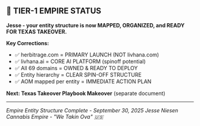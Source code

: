## 🚀 TIER-1 EMPIRE STATUS

**Jesse - your entity structure is now MAPPED, ORGANIZED, and READY FOR TEXAS TAKEOVER.**

**Key Corrections:**

- ✅ herbitrage.com = PRIMARY LAUNCH (NOT livhana.com)
- ✅ livhana.ai = CORE AI PLATFORM (spinoff potential)
- ✅ All 69 domains = OWNED & READY TO DEPLOY
- ✅ Entity hierarchy = CLEAR SPIN-OFF STRUCTURE
- ✅ AOM mapped per entity = IMMEDIATE ACTION PLAN

**Next: Texas Takeover Playbook Makeover** (separate document)

---

*Empire Entity Structure Complete - September 30, 2025*
*Jesse Niesen Cannabis Empire - "We Takin Ova" 🇺🇸*

<!-- Last verified: 2025-10-02 -->

<!-- Optimized: 2025-10-02 -->

<!-- Last updated: 2025-10-02 -->

<!-- Last optimized: 2025-10-02 -->
